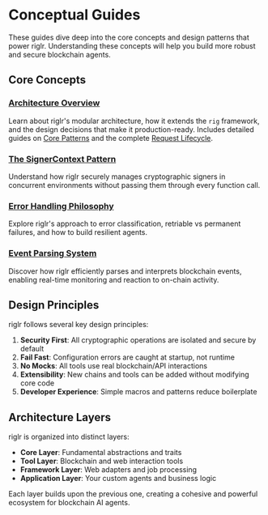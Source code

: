 # Conceptual Guides

These guides dive deep into the core concepts and design patterns that power riglr. Understanding these concepts will help you build more robust and secure blockchain agents.

## Core Concepts

### [Architecture Overview](architecture/index.md)
Learn about riglr's modular architecture, how it extends the `rig` framework, and the design decisions that make it production-ready. Includes detailed guides on [Core Patterns](architecture/core-patterns.md) and the complete [Request Lifecycle](architecture/request-lifecycle.md).

### [The SignerContext Pattern](signer-context.md)
Understand how riglr securely manages cryptographic signers in concurrent environments without passing them through every function call.

### [Error Handling Philosophy](error-handling.md)
Explore riglr's approach to error classification, retriable vs permanent failures, and how to build resilient agents.

### [Event Parsing System](event-parsing.md)
Discover how riglr efficiently parses and interprets blockchain events, enabling real-time monitoring and reaction to on-chain activity.

## Design Principles

riglr follows several key design principles:

1. **Security First**: All cryptographic operations are isolated and secure by default
2. **Fail Fast**: Configuration errors are caught at startup, not runtime
3. **No Mocks**: All tools use real blockchain/API interactions
4. **Extensibility**: New chains and tools can be added without modifying core code
5. **Developer Experience**: Simple macros and patterns reduce boilerplate

## Architecture Layers

riglr is organized into distinct layers:

- **Core Layer**: Fundamental abstractions and traits
- **Tool Layer**: Blockchain and web interaction tools
- **Framework Layer**: Web adapters and job processing
- **Application Layer**: Your custom agents and business logic

Each layer builds upon the previous one, creating a cohesive and powerful ecosystem for blockchain AI agents.